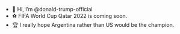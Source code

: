 - 👋 Hi, I’m @donald-trump-official
- ⚽ FIFA World Cup Qatar 2022 is coming soon.
- 🏆 I really hope Argentina rather than US would be the champion.

<!---
donald-trump-official/donald-trump-official is a ✨ special ✨ repository because its `README.md` (this file) appears on your GitHub profile.
You can click the Preview link to take a look at your changes.
--->
